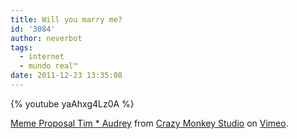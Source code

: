 ```yaml
---
title: Will you marry me?
id: '3084'
author: neverbot
tags:
  - internet
  - mundo real™
date: 2011-12-23 13:35:08
---
```


{% youtube yaAhxg4Lz0A %}

[Meme Proposal Tim \* Audrey](http://vimeo.com/33507366) from [Crazy Monkey Studio](http://vimeo.com/crazymonkey) on [Vimeo](http://vimeo.com).